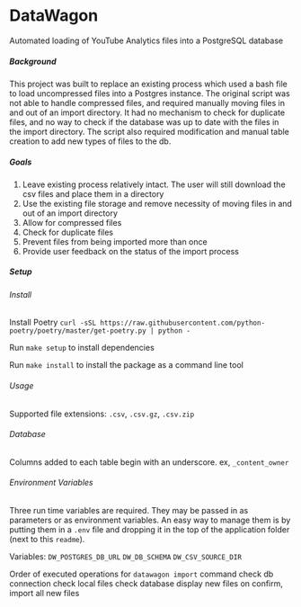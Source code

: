 # DataWagon

Automated loading of YouTube Analytics files into a PostgreSQL database

##### Background
This project was built to replace an existing process which used a bash file to load uncompressed files into a Postgres instance. The original script was not able to handle compressed files, and required manually moving files in and out of an import directory. It had no mechanism to check for duplicate files, and no way to check if the database was up to date with the files in the import directory. The script also required modification and manual table creation to add new types of files to the db.

##### Goals
1. Leave existing process relatively intact. The user will still download the csv files and place them in a directory
2. Use the existing file storage and remove necessity of moving files in and out of an import directory
2. Allow for compressed files
3. Check for duplicate files
4. Prevent files from being imported more than once
5. Provide user feedback on the status of the import process


##### Setup

###### Install
Install Poetry
`curl -sSL https://raw.githubusercontent.com/python-poetry/poetry/master/get-poetry.py | python -`

Run `make setup` to install dependencies

Run `make install` to install the package as a command line tool

###### Usage
Supported file extensions: `.csv`, `.csv.gz`, `.csv.zip`

###### Database
Columns added to each table begin with an underscore. ex, `_content_owner`


###### Environment Variables
Three run time variables are required. They may be passed in as parameters or as environment variables. An easy way to manage them is by putting them in a `.env` file and dropping it in the top of the application folder (next to this `readme`).  

Variables:
`DW_POSTGRES_DB_URL`
`DW_DB_SCHEMA`
`DW_CSV_SOURCE_DIR`



Order of executed operations for `datawagon import` command
check db connection
check local files
check database
display new files
on confirm, import all new files

